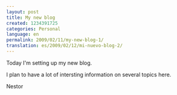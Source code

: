 ```yaml
---
layout: post
title: My new blog
created: 1234391725
categories: Personal
language: en
permalink: 2009/02/11/my-new-blog-1/
translation: es/2009/02/12/mi-nuevo-blog-2/
---
```

Today I'm setting up my new blog.

I plan to have a lot of intersting information on several topics here.

Nestor
